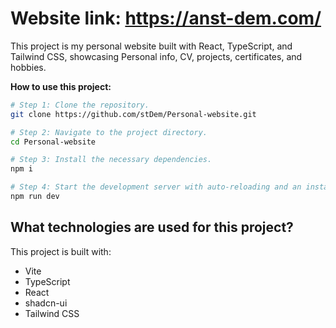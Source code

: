 # Website link: https://anst-dem.com/

This project is my personal website built with React, TypeScript, and Tailwind CSS, showcasing Personal info, CV, projects, certificates, and hobbies.

**How to use this project:**

```sh
# Step 1: Clone the repository.
git clone https://github.com/stDem/Personal-website.git

# Step 2: Navigate to the project directory.
cd Personal-website

# Step 3: Install the necessary dependencies.
npm i

# Step 4: Start the development server with auto-reloading and an instant preview.
npm run dev
```

## What technologies are used for this project?

This project is built with:

- Vite
- TypeScript
- React
- shadcn-ui
- Tailwind CSS

